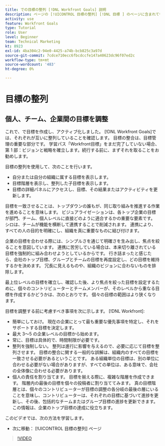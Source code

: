 ```yaml
---
title: での目標の整列 [!DNL Workfront Goals] 説明
description: ページの [!UICONTROL 目標の整列] [!DNL 目標 ] のページに含まれています。
activity: use
feature: Workfront Goals
type: Tutorial
role: User
level: Beginner
team: Technical Marketing
kt: 8923
exl-id: 4ba304c2-94e0-4425-a74b-bcb825c3a97d
source-git-commit: 7cdce710ecc6fbcdccfe147a40623dc96f07ed2c
workflow-type: tm+mt
source-wordcount: '483'
ht-degree: 0%

---
```


# 目標の整列

## 個人、チーム、企業間の目標を調整

これで、で目標を作成し、アクティブ化しました。 [!DNL Workfront Goals]では、それぞれが互いに整列していることを確認します。 目標の整合は、目標管理の重要な部分です。 学習パス「Workfront目標」をまだ完了していない場合、第 1 部：ビジョンと戦略を確立します。続行する前に、まずそれを取ることをお勧めします。

<!--Insert link to LP 1, above -->

目標の整列を使用して、次のことを行います。

* 自分または自分の組織に属する目標を表示します。
* 目標階層を表示し、整列した子目標を表示します。
* 目標の詳細パネルにアクセスし、目標、その結果またはアクティビティを更新します。

目標を一致させることは、トップダウンの誰もが、同じ取り組みを推進する作業を進めることを意味します。 ビジュアライゼーションは、各トップ企業の目標が部門、チーム、個人レベルに直接どのように適合するかの重要な要素です。 シロは、チームが機能を横断して連携することで削減されます。 連携により、すべての人の目的を明確にし、組織を真に重要なものに結び付けます。

企業の目標を合わせる際には、シンプルさを通じて明確さを生み出し、焦点を絞ることを意図しています。 連携に苦労している場合は、本来切り離されている目標を強制的に組み合わせようとしているからです。 行き詰まったと感じたら、会社のトップ目標、グループとチームの目標を再度設定し、どの目標を維持するかを決めます。 冗長に見えるものや、組織のビジョンに合わないものを排除します。

最上位レベルの目標を確立し、確認した後、より焦点を絞った目標を設定するために、個々のコントリビューターとチームメンバーが、そのレベルから重なる目標を作成するかどうかは、次のとおりです。 個々の目標の範囲はより狭くなります。

<!-- Pro-tips graphic -->

目標を調整する前に考慮すべき事項を次に示します。 [!DNL Workfront]:

* 簡単にしておけ。 現在の企業にとって最も重要な優先事項を特定し、それをサポートする目標を決定します。
* 最大 3～5 の企業レベルの目標から始めます。
* 常に、目標は具体的で、時間制限が必要です。
* 整列を強制しない。 整列は進行に影響を与えるので、必要に応じて目標を整列させます。 目標の整合に関する一般的な誤解は、組織内のすべての目標を一致させる必要があるということです。 ある組織単位の目標は、別の単位に合わせる必要がない場合がありますが、すべての単位は、ある意味で、会社の全体像に合わせる必要があります。
* 個人の責任を割り当てます。 目標を揃える際に、複雑な階層を作成できます。 階層内の最後の目標を個々の投稿者に割り当ててみます。 真の目標階層とは、個々のコントリビューターが目標の調整の各分岐の最後の層にいることを意味し、コントリビューターは、それぞれの目標に基づいて進捗を更新し、その後、包括的なチームまたはグループ目標の進捗を更新できます。 この情報は、企業のトップ目標の達成に役立ちます。

このビデオでは、次の方法を学習します。

* 次に移動： [!UICONTROL 目標の整列] ページ

>[!VIDEO](https://video.tv.adobe.com/v/335195/?quality=12)
